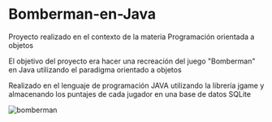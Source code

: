 # Bomberman-en-Java

Proyecto realizado en el contexto de la materia Programación orientada a objetos

El objetivo del proyecto era hacer una recreación del juego "Bomberman" en Java utilizando el paradigma orientado a objetos

Realizado en el lenguaje de programación JAVA utilizando la librería jgame y almacenando los puntajes de cada jugador en una base de datos SQLite


![bomberman](https://user-images.githubusercontent.com/73314594/110809884-0e1c2c80-8264-11eb-80c2-62b8ed9b6d7f.png)
